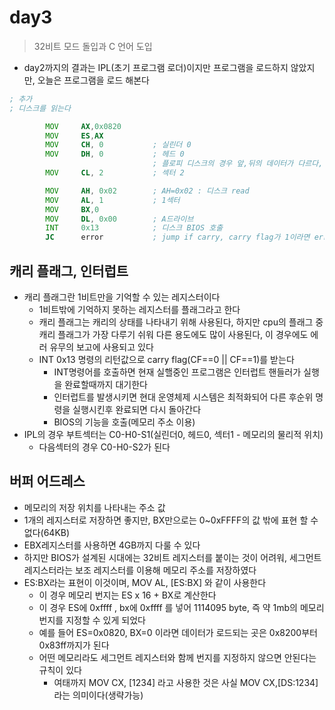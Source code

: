 # day3

> 32비트 모드 돌입과 C 언어 도입

- day2까지의 결과는 IPL(초기 프로그램 로더)이지만 프로그램을 로드하지 않았지만, 오늘은 프로그램을 로드 해본다


```asm
; 추가
; 디스크를 읽는다

		MOV		AX,0x0820
		MOV		ES,AX
		MOV		CH, 0			; 실린더 0
		MOV		DH, 0			; 헤드 0
                                ; 플로피 디스크의 경우 앞,뒤의 데이터가 다르다, 헤드0은 플로피 디스크의 위를 뜻한다
		MOV		CL, 2			; 섹터 2

		MOV		AH, 0x02		; AH=0x02 : 디스크 read
		MOV		AL, 1			; 1섹터
		MOV		BX,0
		MOV		DL, 0x00		; A드라이브
		INT		0x13			; 디스크 BIOS 호출
		JC		error           ; jump if carry, carry flag가 1이라면 error로 점프
```
## 캐리 플래그, 인터럽트
- 캐리 플래그란 1비트만을 기억할 수 있는 레지스터이다
    - 1비트밖에 기억하지 못하는 레지스터를 플래그라고 한다
    - 캐리 플래그는 캐리의 상태를 나타내기 위해 사용된다, 하지만 cpu의 플래그 중 캐리 플래그가 가장 다루기 쉬워 다른 용도에도 많이 사용된다, 이 경우에도 에러 유무의 보고에 사용되고 있다
    - INT 0x13 명령의 리턴값으로 carry flag(CF==0 || CF==1)를 받는다
        - INT명령어를 호출하면 현재 실핼중인 프로그램은 인터럽트 핸들러가 실행을 완료할때까지 대기한다
        - 인터럽트를 발생시키면 현대 운영체제 시스템은 최적화되어 다른 후순위 명령을 실행시킨후 완료되면 다시 돌아간다
        - BIOS의 기능을 호출(메모리 주소 이용)
- IPL의 경우 부트섹터는 C0-H0-S1(실린더0, 헤드0, 섹터1 - 메모리의 물리적 위치)
	- 다음섹터의 경우 C0-H0-S2가 된다

## 버퍼 어드레스
- 메모리의 저장 위치를 나타내는 주소 값
- 1개의 레지스터로 저장하면 좋지만, BX만으로는 0~0xFFFF의 값 밖에 표현 할 수 없다(64KB)
- EBX레지스터를 사용하면 4GB까지 다룰 수 있다
- 하지만 BIOS가 설계된 시대에는 32비트 레지스터를 붙이는 것이 어려워, 세그먼트 레지스터라는 보조 레지스터를 이용해 메모리 주소를 저장하였다
- ES:BX라는 표현이 이것이며, MOV AL, [ES:BX] 와 같이 사용한다
	- 이 경우 메모리 번지는 ES x 16 + BX로 계산한다
	- 이 경우 ES에 0xffff , bx에 0xffff 를 넣어 1114095 byte, 즉 약 1mb의 메모리 번지를 지정할 수 있게 되었다
	- 예를 들어 ES=0x0820, BX=0 이라면 데이터가 로드되는 곳은 0x8200부터 0x83ff까지가 된다
	- 어떤 메모리라도 세그먼트 레지스터와 함께 번지를 지정하지 않으면 안된다는 규칙이 있다
		- 여태까지 MOV CX, [1234] 라고 사용한 것은 사실 MOV CX,[DS:1234]라는 의미이다(생략가능)